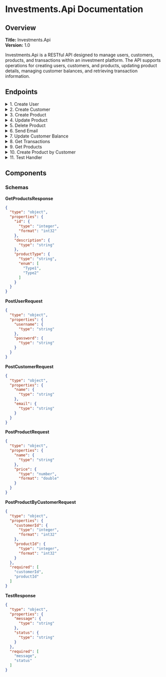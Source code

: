 # Investments.Api Documentation

## Overview

**Title:** Investments.Api  
**Version:** 1.0

Investments.Api is a RESTful API designed to manage users, customers, products, and transactions within an investment platform. The API supports operations for creating users, customers, and products, updating product details, managing customer balances, and retrieving transaction information.

## Endpoints

<details>
  <summary>1. Create User</summary>

**URL:** `/createuser`  
**Method:** `POST`  
**Tag:** `Backoffice`

**Request Body:**
- `application/json`
- `text/json`
- `application/*+json`
  
**Schema:** `PostUserRequest`
```json
{
  "userName": "string",
  "email": "string"
}
```
<details>
  <summary>Response (200 OK)</summary>

**Response:**

- `200 OK`
  - `text/plain`
  - `application/json`
  - `text/json`

**Response Schema:** `object`
```json
{
  "userId": 0,
  "userName": "string",
  "email": "string",
  "active": true
}
```
</details>

<details>
  <summary>Response (412 Failed Dependency) in case when email already exists.</summary>

**Response:**

- `412 Failed Dependency`
  - `text/plain`
  - `string`
  - `text/json`
```string
This email already exists.
```
**Response Schema:** `object`

</details>

</details>

<details>
  <summary>2. Create Customer</summary>

**URL:** `/createcustomer`  
**Method:** `POST`  
**Tag:** `Backoffice`

**Request Body:**
- `application/json`
- `text/json`
- `application/*+json`
  
**Schema:** `PostCustomerRequest`
<table border="1">
  <tr>
    <th>Create Customer Request</th>
  </tr>
  <tr>
    <td>Name</td><td>Name chosed to user</td>
  </tr>
  <tr>
    <td>AccountBalance</td><td>Entry value to open the account.</td>
  </tr>
</table>

```json
{
  "name": "string",
  "accountBalance": 0
}
```
<details>
  <summary>Response (200 OK)</summary>

**Response:**

- `200 OK`
  - `text/plain`
  - `application/json`
  - `text/json`

**Response Schema:** `object`
  ```json
  {
  "customerId": 0,
  "name": "string",
  "accountNumber": "string",
  "accountBalance": 0
  }
  ```
</details>

<details>
  <summary>Response (412 Failed Dependency)</summary>

**Response:**

- `412 Failed Dependency`
  - `text/plain`
  - `string`
  - `text/json`
 ```string
   Precondition Failed
 ```

**Response Schema:** `string`

</details>

</details>

<details>
  <summary>3. Create Product</summary>

**URL:** `/createproduct`  
**Method:** `POST`  
**Tag:** `Backoffice`

**Request Body:**

- `application/json`
- `text/json`
- `application/*+json`

**Schema:** `PostProductRequest`
<table border="1">
  <tr>
    <th>Create Product Request</th>
  </tr>
  <tr>
    <td>Name</td><td>Name chosed to Product</td>
  </tr>
  <tr>
    <td>Price</td><td>Entry value of the product.</td>
  </tr>
  <tr>
    <td>productType</td><td>Chose between: <b>1 = Stocks, 2 = REIT, 3 = Treasures, 4 = ETF, 5 = Bitcoin</b>.</td>
  </tr>
</table>

```json
{
  "name": "string",
  "price": 0,
  "productType": 1,
  "dueDate": "2024-07-01T21:15:01.795Z"
}
```
<details>
  <summary>Response (200 OK)</summary>

**Response:**

- `200 OK`
  - `text/plain`
  - `application/json`
  - `text/json`

**Response Schema:** `string`
```json
{
  "productId": 0,
  "name": "string",
  "price": 0,
  "quantity": 0,
  "productType": 1,
  "dueDate": "2024-07-01T21:15:01.797Z",
  "active": true
}
```
</details>

<details>
  <summary>Response (412 Failed Dependency)</summary>

**Response:**

- `412 Failed Dependency`
  - `text/plain`
  - `string`
  - `text/json`

**Response Schema:** `string`
```string
   Precondition Failed
 ```
</details>

</details>

<details>
  <summary>4. Update Product</summary>

**URL:** `/product/{productId}`  
**Method:** `PUT`  
**Tag:** `Backoffice`

**Parameters:**
<table border="1">
  <tr>
    <th>Update Product Parameters</th>
  </tr>
  <tr>
    <td>ProductId</td><td>Id of the Product</td>
  </tr>
  <tr>
    <td>Price</td><td>New product price.</td>
  </tr>
  <tr>
    <td>Quantity</td><td>Quantity <b>to be added to the product</b>.</td>
  </tr>
  <tr>
    <td>ProductType</td><td>Chose between: <b>1 = Stocks, 2 = REIT, 3 = Treasures, 4 = ETF, 5 = Bitcoin</b>.</td>
  </tr>
  <tr>
    <td>DueDate</td><td>Due date to product.</td>
  </tr>
</table>

**Note**
- `Every field must be sent or the value will be replaced to null`
<details>
  <summary>Response (200 OK)</summary>

**Response:**

- `200 OK`
  - `text/plain`
  - `application/json`
  - `text/json`

**Response Schema:** `string`
```json
{
  "productId": 0,
  "name": "string",
  "price": 0,
  "quantity": 0,
  "productType": 1,
  "dueDate": "2024-07-01T21:29:28.938Z",
  "active": true
}
```
</details>

<details>
  <summary>Response (412 Failed Dependency)</summary>

**Response:**

- `412 Failed Dependency`
  - `text/plain`
  - `application/json`
  - `text/json`

**Response Schema:** `string`
```string
  Precondition Failed
```
</details>

</details>

<details>
  <summary>5. Delete Product</summary>

**URL:** `/product/{productId}`  
**Method:** `DELETE`  
**Tag:** `Backoffice`

**Parameters:**

<table border="1">
  <tr>
    <th>Update Product Parameters</th>
  </tr>
  <tr>
    <td>ProductId</td><td>Id of the Product</td>
  </tr>
</table>

<details>
  <summary>Response (200 OK)</summary>

**Response:**

- `200 OK`
  - `text/plain`
  - `application/json`
  - `text/json`

**Response Schema:** `unit`
```string
"Deleted. The id is: {id}"
```
</details>

<details>
  <summary>Response (412 Failed Dependency)</summary>

**Response:**

- `412 Failed Dependency`
  - `text/plain`
  - `application/json`
  - `text/json`

**Response Schema:** `string`
```string
  Precondition Failed
```

</details>

</details>

<details>
  <summary>6. Send Email</summary>

**URL:** `/email`  
**Method:** `POST`  
**Tag:** `Backoffice`

**Parameters:**

- `none` (SendEmailNotification)

<details>
  <summary>Response (200 OK)</summary>

**Response:**

- `200 OK`
  - `text/plain`
  - `application/json`
  - `text/json`

**Response Schema:** `string`

</details>

<details>
  <summary>Response (500 Internal Server Error)</summary>

**Response:**

- `412 Failed Dependency`
  - `text/plain`
  - `application/json`
  - `text/json`

**Response Schema:** `string`
```string
  Precondition Failed
```
</details>

</details>

<details>
  <summary>7. Update Customer Balance</summary>

**URL:** `/balance/{customerId}`  
**Method:** `PUT`  
**Tag:** `Customer`

**Parameters:**
<table border="1">
  <tr>
    <th>Update Customer Amount Parameters</th>
  </tr>
  <tr>
    <td>CustomerId</td><td>Id of the Customer</td>
  </tr>
  <tr>
    <td>TransactionType</td><td>New product price.</td>
  </tr>
  <tr>
    <td>ProductType</td><td>Chose between: <b>0 = Credit, 1 = Debit</b>.</td>
  </tr>
  <tr>
    <td>Amount</td><td>Amount to be credited or debited.</td>
  </tr>
</table>

<details>
  <summary>Response (200 OK)</summary>

**Response:**

- `200 OK`
  - `text/plain`
  - `application/json`
  - `text/json`

**Response Schema:** `Unit`

</details>

<details>
  <summary>Response (412 Failed Dependency)</summary>

**Response:**

- `412 Failed Dependency`
  - `text/plain`
  - `application/json`
  - `text/json`

**Response Schema:** `Unit`

</details>

</details>

<details>
  <summary>8. Get Transactions</summary>

**URL:** `/transactions/{customerId}`  
**Method:** `GET`  
**Tag:** `Customer`

**Parameters:**

- `customerId` (path, required, integer, int32)

<details>
  <summary>Response (200 OK)</summary>

**Response:**

- `200 OK`
  - `text/plain`
  - `application/json`
  - `text/json`

**Response Schema:** `Unit`

</details>

<details>
  <summary>Response (412 Failed Dependency)</summary>

**Response:**

- `412 Failed Dependency`
  - `text/plain`
  - `application/json`
  - `text/json`

**Response Schema:** `Unit`

</details>

</details>

<details>
  <summary>9. Get Products</summary>

**URL:** `/products`  
**Method:** `GET`  
**Tag:** `Products`

**Parameters:**

- `Id` (query, integer, int32)
- `Description` (query, string)
- `ProductType` (query, ProductTypeEnum)

<details>
  <summary>Response (200 OK)</summary>

**Response:**

- `200 OK`
  - `text/plain`
  - `application/json`
  - `text/json`

**Response Schema:** `array of GetProductsResponse`

</details>

<details>
  <summary>Response (412 Failed Dependency)</summary>

**Response:**

- `412 Failed Dependency`
  - `text/plain`
  - `application/json`
  - `text/json`

**Response Schema:** `array of GetProductsResponse`

</details>

</details>

<details>
  <summary>10. Create Product by Customer</summary>

**URL:** `/products`  
**Method:** `POST`  
**Tag:** `Products`

**Request Body:**

- `application/json`
- `text/json`
- `application/*+json`

**Schema:** `PostProductByCustomerRequest`

<details>
  <summary>Response (200 OK)</summary>

**Response:**

- `200 OK`
  - `text/plain`
  - `application/json`
  - `text/json`

**Response Schema:** `string`

</details>

<details>
  <summary>Response (412 Failed Dependency)</summary>

**Response:**

- `412 Failed Dependency`
  - `text/plain`
  - `application/json`
  - `text/json`

**Response Schema:** `string`

</details>

</details>

<details>
  <summary>11. Test Handler</summary>

**URL:** `/TestHandler`  
**Method:** `GET`  
**Tag:** `Test`

**Parameters:**

- `ChooseResponse` (query, integer, int32)

<details>
  <summary>Response (200 OK)</summary>

**Response:**

- `200 OK`
  - `text/plain`
  - `application/json`
  - `text/json`

**Response Schema:** `TestResponse`

</details>

<details>
  <summary>Response (412 Failed Dependency)</summary>

**Response:**

- `412 Failed Dependency`
  - `text/plain`
  - `application/json`
  - `text/json`

**Response Schema:** `TestResponse`

</details>

</details>

## Components

### Schemas

**GetProductsResponse**
```json
{
  "type": "object",
  "properties": {
    "id": {
      "type": "integer",
      "format": "int32"
    },
    "description": {
      "type": "string"
    },
    "productType": {
      "type": "string",
      "enum": [
        "Type1",
        "Type2"
      ]
    }
  }
}
```
**PostUserRequest**
```json
{
  "type": "object",
  "properties": {
    "username": {
      "type": "string"
    },
    "password": {
      "type": "string"
    }
  }
}
```
**PostCustomerRequest**
```json
{
  "type": "object",
  "properties": {
    "name": {
      "type": "string"
    },
    "email": {
      "type": "string"
    }
  }
}
```
**PostProductRequest**
```json
{
  "type": "object",
  "properties": {
    "name": {
      "type": "string"
    },
    "price": {
      "type": "number",
      "format": "double"
    }
  }
}
```
**PostProductByCustomerRequest**
```json
{
  "type": "object",
  "properties": {
    "customerId": {
      "type": "integer",
      "format": "int32"
    },
    "productId": {
      "type": "integer",
      "format": "int32"
    }
  },
  "required": [
    "customerId",
    "productId"
  ]
}
```
**TestResponse**
```json
{
  "type": "object",
  "properties": {
    "message": {
      "type": "string"
    },
    "status": {
      "type": "string"
    }
  },
  "required": [
    "message",
    "status"
  ]
}
```

